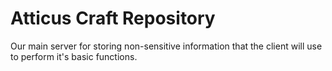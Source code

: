# Atticus Craft Repository

Our main server for storing non-sensitive information that the client will use to perform it's basic functions.
